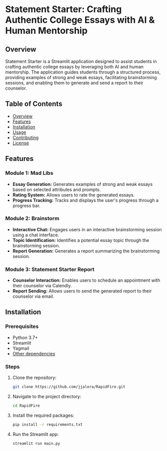 # Statement Starter: Crafting Authentic College Essays with AI & Human Mentorship

## Overview

Statement Starter is a Streamlit application designed to assist students in crafting authentic college essays by leveraging both AI and human mentorship. The application guides students through a structured process, providing examples of strong and weak essays, facilitating brainstorming sessions, and enabling them to generate and send a report to their counselor.

## Table of Contents

- [Overview](#overview)
- [Features](#features)
- [Installation](#installation)
- [Usage](#usage)
- [Contributing](#contributing)
- [License](#license)

## Features

### Module 1: Mad Libs
- **Essay Generation:** Generates examples of strong and weak essays based on selected attributes and prompts.
- **Rating System:** Allows users to rate the generated essays.
- **Progress Tracking:** Tracks and displays the user's progress through a progress bar.

### Module 2: Brainstorm
- **Interactive Chat:** Engages users in an interactive brainstorming session using a chat interface.
- **Topic Identification:** Identifies a potential essay topic through the brainstorming session.
- **Report Generation:** Generates a report summarizing the brainstorming session.

### Module 3: Statement Starter Report
- **Counselor Interaction:** Enables users to schedule an appointment with their counselor via Calendly.
- **Report Sending:** Allows users to send the generated report to their counselor via email.

## Installation

### Prerequisites
- Python 3.7+
- Streamlit
- Yagmail
- [Other dependencies](requirements.txt)

### Steps
1. Clone the repository:
   ```bash
   git clone https://github.com/jjalora/RapidFire.git

2. Navigate to the project directory:
   ```bash
   cd RapidFire

3. Install the required packages:
   ```bash
   pip install -r requirements.txt

5. Run the Streamlit app:
   ```bash
   streamlit run main.py
